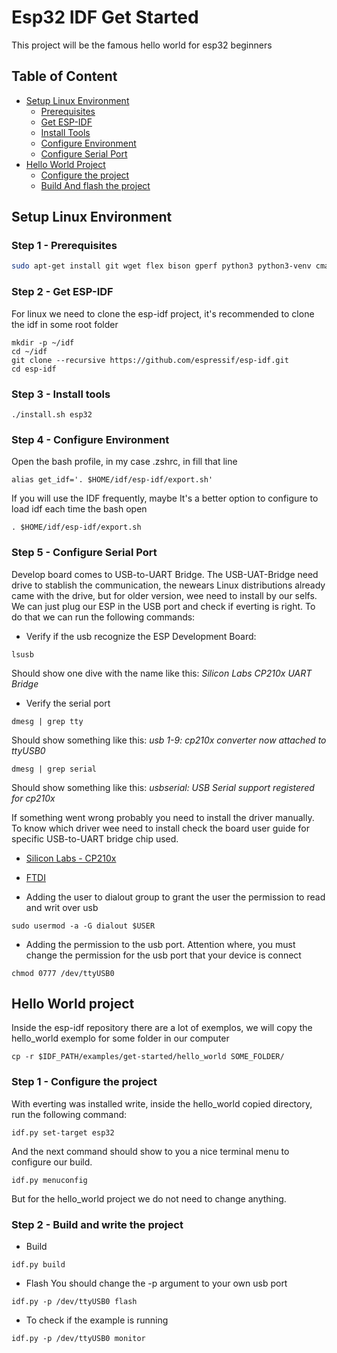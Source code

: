 # Esp32 IDF Get Started 

This project will be the famous hello world for esp32 beginners

## Table of Content
- [Setup Linux Environment](#setup-linux-environment)
  - [Prerequisites](#step-1---prerequisites)
  - [Get ESP-IDF](#step-2---get-esp-idf)
  - [Install Tools](#step-3---install-tools)
  - [Configure Environment](#step-4---configure-environment)
  - [Configure Serial Port](#step-5---configure-serial-port)
- [Hello World Project](#hello-world-project)
  - [Configure the project](#step-1---configure-the-project)
  - [Build And flash the project](#step-2---build-and-write-the-project)

## Setup Linux Environment

### Step 1 - Prerequisites

```bash
sudo apt-get install git wget flex bison gperf python3 python3-venv cmake ninja-build ccache libffi-dev libssl-dev dfu-util libusb-1.0-0
```

### Step 2 - Get ESP-IDF

For linux we need to clone the esp-idf project, it's recommended to clone the idf in some root folder

```
mkdir -p ~/idf
cd ~/idf
git clone --recursive https://github.com/espressif/esp-idf.git
cd esp-idf
```

### Step 3 - Install tools

```
./install.sh esp32
```

### Step 4 - Configure Environment

Open the bash profile, in my case .zshrc, in fill that line

```
alias get_idf='. $HOME/idf/esp-idf/export.sh'
```

If you will use the IDF frequently, maybe It's a better option to configure to load idf each time the bash open

```
. $HOME/idf/esp-idf/export.sh
```

### Step 5 - Configure Serial Port

Develop board comes to USB-to-UART Bridge. The USB-UAT-Bridge need drive to stablish the communication, the newears Linux distributions already came with the drive, but for older version, wee need to install by our selfs. We can just plug our ESP in the USB port and check if everting is right. To do that we can run the following commands:

- Verify if the usb recognize the ESP Development Board:
```
lsusb
```
Should show one dive with the name like this: *Silicon Labs CP210x UART Bridge*

- Verify the serial port
```
dmesg | grep tty
```
Should show something like this: *usb 1-9: cp210x converter now attached to ttyUSB0*

```
dmesg | grep serial
```
Should show something like this: *usbserial: USB Serial support registered for cp210x*

If something went wrong probably you need to install the driver manually. To know which driver wee need to install check the board user guide for specific USB-to-UART bridge chip used.

- [Silicon Labs - CP210x](https://www.silabs.com/developers/usb-to-uart-bridge-vcp-drivers?tab=downloads)
- [FTDI](https://ftdichip.com/drivers/vcp-drivers/)

- Adding the user to dialout group to grant the user the permission to read and writ over usb
```
sudo usermod -a -G dialout $USER
```

- Adding the permission to the usb port. Attention where, you must change the permission for the usb port that your device is connect

```
chmod 0777 /dev/ttyUSB0
```

## Hello World project

Inside the esp-idf repository there are a lot of exemplos, we will copy the hello_world exemplo for some folder in our computer

```
cp -r $IDF_PATH/examples/get-started/hello_world SOME_FOLDER/
```

### Step 1 - Configure the project

With everting was installed write, inside the hello_world copied directory, run the following command:

```
idf.py set-target esp32
```

And the next command should show to you a nice terminal menu to configure our build.
```
idf.py menuconfig
```

But for the hello_world project we do not need to change anything.

### Step 2 - Build and write the project

- Build

```
idf.py build
```

- Flash
You should change the -p argument to your own usb port

```
idf.py -p /dev/ttyUSB0 flash
```

- To check if the example is running

```
idf.py -p /dev/ttyUSB0 monitor
```